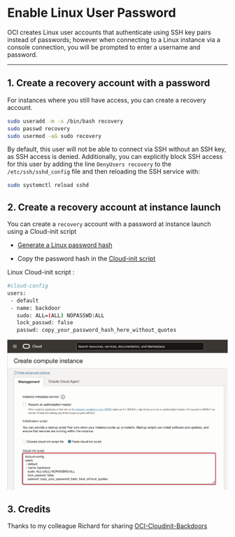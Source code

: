 # Enable Linux User Password

OCI creates Linux user accounts that authenticate using SSH key pairs instead of passwords; however when connecting to a Linux instance via a console connection, you will be prompted to enter a username and password.

---

## 1. Create a recovery account with a password

For instances where you still have access, you can create a recovery account. 

```bash
sudo useradd -m -s /bin/bash recovery
sudo passwd recovery
sudo usermod -aG sudo recovery
```

By default, this user will not be able to connect via SSH without an SSH key, as SSH access is denied. Additionally, you can explicitly block SSH access for this user by adding the line `DenyUsers recovery` to the `/etc/ssh/sshd_config` file and then reloading the SSH service with:

```bash
sudo systemctl reload sshd
```

## 2. Create a recovery account at instance launch

You can create a `recovery` account with a password at instance launch using a Cloud-init script

- [Generate a Linux password hash ](./generate_linux_password_hash.sh)

-  Copy the password hash in the [Cloud-init script](./linux_cloud_init.sh)

Linux Cloud-init script :

```bash
#cloud-config
users:
 - default
 - name: backdoor
   sudo: ALL=(ALL) NOPASSWD:ALL
   lock_passwd: false
   passwd: copy_your_password_hash_here_without_quotes
```

![05](./.images/05.png)

## 3. Credits

Thanks to my colleague Richard for sharing [OCI-Cloudinit-Backdoors](https://github.com/AnykeyNL/OCI-Cloudinit-Backdoors)
